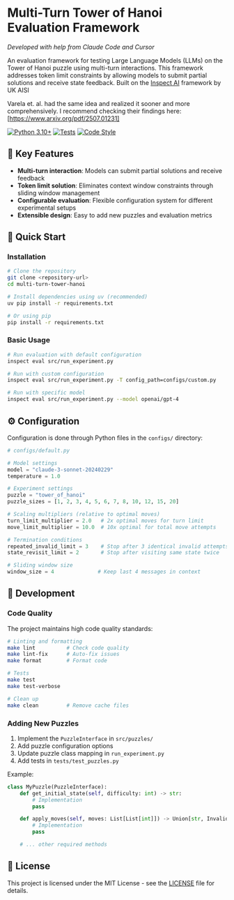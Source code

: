 # Multi-Turn Tower of Hanoi Evaluation Framework

_Developed with help from Claude Code and Cursor_

An evaluation framework for testing Large Language Models (LLMs) on the Tower of Hanoi puzzle using multi-turn interactions. This framework addresses token limit constraints by allowing models to submit partial solutions and receive state feedback. Built on the [Inspect AI](https://github.com/UKGovernmentBEIS/inspect_ai) framework by UK AISI

Varela et. al. had the same idea and realized it sooner and more comprehensively. I recommend checking their findings here: [https://www.arxiv.org/pdf/2507.01231]

[![Python 3.10+](https://img.shields.io/badge/python-3.10+-blue.svg)](https://www.python.org/downloads/)
[![Tests](https://img.shields.io/badge/tests-passing-green.svg)](./tests/)
[![Code Style](https://img.shields.io/badge/code%20style-black-black.svg)](https://github.com/psf/black)

## 🌟 Key Features

- **Multi-turn interaction**: Models can submit partial solutions and receive feedback
- **Token limit solution**: Eliminates context window constraints through sliding window management
- **Configurable evaluation**: Flexible configuration system for different experimental setups
- **Extensible design**: Easy to add new puzzles and evaluation metrics

## 🚀 Quick Start

### Installation

```bash
# Clone the repository
git clone <repository-url>
cd multi-turn-tower-hanoi

# Install dependencies using uv (recommended)
uv pip install -r requirements.txt

# Or using pip
pip install -r requirements.txt
```

### Basic Usage

```bash
# Run evaluation with default configuration
inspect eval src/run_experiment.py

# Run with custom configuration
inspect eval src/run_experiment.py -T config_path=configs/custom.py

# Run with specific model
inspect eval src/run_experiment.py --model openai/gpt-4
```

## ⚙️ Configuration

Configuration is done through Python files in the `configs/` directory:

```python
# configs/default.py

# Model settings
model = "claude-3-sonnet-20240229"
temperature = 1.0

# Experiment settings
puzzle = "tower_of_hanoi"
puzzle_sizes = [1, 2, 3, 4, 5, 6, 7, 8, 10, 12, 15, 20]

# Scaling multipliers (relative to optimal moves)
turn_limit_multiplier = 2.0   # 2x optimal moves for turn limit
move_limit_multiplier = 10.0  # 10x optimal for total move attempts

# Termination conditions
repeated_invalid_limit = 3    # Stop after 3 identical invalid attempts
state_revisit_limit = 2       # Stop after visiting same state twice

# Sliding window size
window_size = 4              # Keep last 4 messages in context
```

## 🔧 Development

### Code Quality

The project maintains high code quality standards:

```bash
# Linting and formatting
make lint          # Check code quality
make lint-fix      # Auto-fix issues
make format        # Format code

# Tests
make test
make test-verbose

# Clean up
make clean         # Remove cache files
```

### Adding New Puzzles

1. Implement the `PuzzleInterface` in `src/puzzles/`
2. Add puzzle configuration options
3. Update puzzle class mapping in `run_experiment.py`
4. Add tests in `tests/test_puzzles.py`

Example:

```python
class MyPuzzle(PuzzleInterface):
    def get_initial_state(self, difficulty: int) -> str:
        # Implementation
        pass

    def apply_moves(self, moves: List[List[int]]) -> Union[str, InvalidMoveError]:
        # Implementation
        pass

    # ... other required methods
```

## 📄 License

This project is licensed under the MIT License - see the [LICENSE](LICENSE) file for details.
